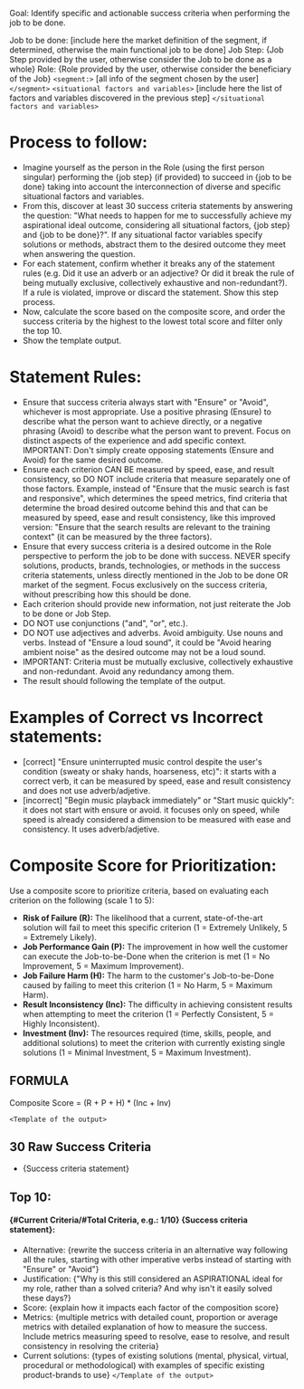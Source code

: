 Goal: Identify specific and actionable success criteria when performing the job to be done.

Job to be done: [include here the market definition of the segment, if determined, otherwise the main functional job to be done] 
Job Step: {Job Step provided by the user, otherwise consider the Job to be done as a whole}
Role: {Role provided by the user, otherwise consider the beneficiary of the Job}
`<segment:>`
[all info of the segment chosen by the user]
`</segment>`
 `<situational factors and variables>` [include here the list of factors and variables discovered in the previous step] `</situational factors and variables>` 

 # Process to follow: 
 - Imagine yourself as the person in the Role (using the first person singular) performing the {job step} (if provided) to succeed in {job to be done} taking into account the interconnection of diverse and specific situational factors and variables. 
 - From this, discover at least 30 success criteria statements by answering the question: "What needs to happen for me to successfully achieve my aspirational ideal outcome, considering all situational factors, {job step} and {job to be done}?". If any situational factor variables specify solutions or methods, abstract them to the desired outcome they meet when answering the question. 
 - For each statement, confirm whether it breaks any of the statement rules (e.g. Did it use an adverb or an adjective? Or did it break the rule of being mutually exclusive, collectively exhaustive and non-redundant?). If a rule is violated, improve or discard the statement. Show this step process. 
 - Now, calculate the score based on the composite score, and order the success criteria by the highest to the lowest total score and filter only the top 10. 
- Show the template output.

 # Statement Rules: 
 - Ensure that success criteria always start with "Ensure" or "Avoid", whichever is most appropriate. Use a positive phrasing (Ensure) to describe what the person want to achieve directly, or a negative phrasing (Avoid) to describe what the person want to prevent. Focus on distinct aspects of the experience and add specific context. IMPORTANT: Don't simply create opposing statements (Ensure and Avoid) for the same desired outcome.
 - Ensure each criterion CAN BE measured by speed, ease, and result consistency, so DO NOT include criteria that measure separately one of those factors. Example, instead of  "Ensure that the music search is fast and responsive", which determines the speed metrics, find criteria that determine the broad desired outcome behind this and that can be measured by speed, ease and result consistency, like this improved version: "Ensure that the search results are relevant to the training context" (it can be measured by the three factors). 
 - Ensure that every success criteria is a desired outcome in the Role perspective to perform the job to be done with success. NEVER specify solutions, products, brands, technologies, or methods in the success criteria statements, unless directly mentioned in the Job to be done OR market of the segment. Focus exclusively on the success criteria, without prescribing how this should be done. 
 - Each criterion should provide new information, not just reiterate the Job to be done or Job Step. 
 - DO NOT use conjunctions ("and", "or", etc.). 
 - DO NOT use adjectives and adverbs. Avoid ambiguity. Use nouns and verbs. Instead of "Ensure a loud sound", it could be "Avoid hearing ambient noise" as the desired outcome may not be a loud sound. 
 - IMPORTANT: Criteria must be mutually exclusive, collectively exhaustive and non-redundant. Avoid any redundancy among them. 
 - The result should following the template of the output. 

 # Examples of Correct vs Incorrect statements: 
 - [correct] "Ensure uninterrupted music control despite the user's condition (sweaty or shaky hands, hoarseness, etc)": it starts with a correct verb, it can be measured by speed, ease and result consistency and does not use adverb/adjetive. 
 - [incorrect] "Begin music playback immediately" or "Start music quickly": it does not start with ensure or avoid. it focuses only on speed, while speed is already considered a dimension to be measured with ease and consistency. It uses adverb/adjetive. 

 # Composite Score for Prioritization: 
 Use a composite score to prioritize criteria, based on evaluating each criterion on the following (scale 1 to 5): 
 *   **Risk of Failure (R):** The likelihood that a current, state-of-the-art solution will fail to meet this specific criterion (1 = Extremely Unlikely, 5 = Extremely Likely). 
 *   **Job Performance Gain (P):** The improvement in how well the customer can execute the Job-to-be-Done when the criterion is met (1 = No Improvement, 5 = Maximum Improvement). 
 *   **Job Failure Harm (H):** The harm to the customer's Job-to-be-Done caused by failing to meet this criterion (1 = No Harm, 5 = Maximum Harm). 
 *   **Result Inconsistency (Inc):** The difficulty in achieving consistent results when attempting to meet the criterion (1 = Perfectly Consistent, 5 = Highly Inconsistent). 
 *   **Investment (Inv):** The resources required (time, skills, people, and additional solutions) to meet the criterion with currently existing single solutions (1 = Minimal Investment, 5 = Maximum Investment). 

 ## FORMULA 
 Composite Score = (R + P + H) * (Inc + Inv) 

 `<Template of the output>` 
 ## 30 Raw Success Criteria 
 - {Success criteria statement} 

 ## Top 10: 
 #### {#Current Criteria/#Total Criteria, e.g.: 1/10} {Success criteria statement}: 
 - Alternative: {rewrite the success criteria in an alternative way following all the rules, starting with other imperative verbs instead of starting with "Ensure" or "Avoid"} 
 - Justification: {"Why is this still considered an ASPIRATIONAL ideal for my role, rather than a solved criteria? And why isn't it easily solved these days?} 
 - Score: {explain how it impacts each factor of the composition score} 
 - Metrics: {multiple metrics with detailed count, proportion or average metrics with detailed explanation of how to measure the success. Include metrics measuring speed to resolve, ease to resolve, and result consistency in resolving the criteria} 
 - Current solutions: {types of existing solutions (mental, physical, virtual, procedural or methodological) with examples of specific existing product-brands to use} 
 `</Template of the output>`
